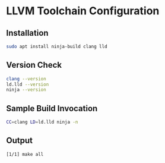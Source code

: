 # LLVM Toolchain Configuration

## Installation

```bash
sudo apt install ninja-build clang lld
```

## Version Check

```bash
clang --version
ld.lld --version
ninja --version
```

## Sample Build Invocation

```bash
CC=clang LD=ld.lld ninja -n
```

## Output

```text
[1/1] make all
```
